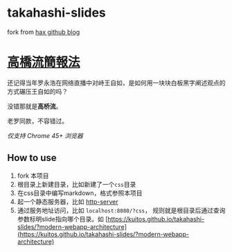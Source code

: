# takahashi-slides
fork from [hax github blog](https://github.com/hax/hax.github.com)
# [高橋流簡報法](https://zh.wikipedia.org/wiki/%E9%AB%98%E6%A9%8B%E6%B5%81%E7%B0%A1%E5%A0%B1%E6%B3%95)

还记得当年罗永浩在网络直播中对峙王自如，是如何用一块块白板黑字阐述观点的方式碾压王自如的吗？

没错那就是**高桥流**。

老罗同款，不容错过。

*仅支持 Chrome 45+ 浏览器*

## How to use

1. fork 本项目
2. 根目录上新建目录，比如新建了一个`css`目录
3. 在css目录中编写markdown，格式参照本项目
4. 起一个静态服务器，比如 [http-server](https://github.com/indexzero/http-server)
5. 通过服务地址访问，比如 `localhost:8080/?css`， 规则就是根目录后通过查询参数标明slide指向哪个目录。如 [https://kuitos.github.io/takahashi-slides/?modern-webapp-architecture](https://kuitos.github.io/takahashi-slides/?modern-webapp-architecture)

